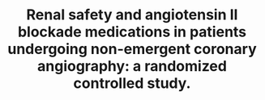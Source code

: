 ---
layout: page
header: no
#
# Content
#
subheadline: "Recent Publication"
title: "Renal safety and angiotensin II blockade medications in patients undergoing non-emergent coronary angiography: a randomized controlled study. 
"
teaser: "Renal safety and angiotensin II blockade medications in patients undergoing non-emergent coronary angiography: a randomized controlled study. 
"
categories: [Publications]
tags: [Nephrology, Pharmacology, Cardiology]
---